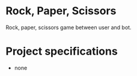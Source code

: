 # Rock, Paper, Scissors
Rock, paper, scissors game between user and bot.
# Project specifications
- none